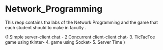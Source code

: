 # Network_Programming
This reop contains tha labs  of the Network Programming  and the game  that each student should to make in faculty .

(1.Simple server-client chat - 
2.Concurrent client-client chat- 
3. TicTacToe game using tkinter- 
4. game using Socket- 
5. Server Time )
